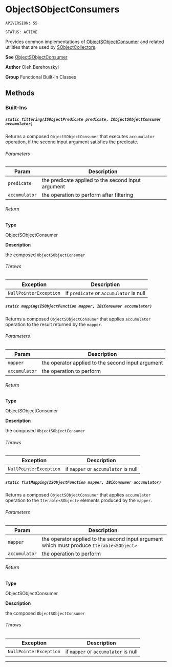 # ObjectSObjectConsumers

`APIVERSION: 55`

`STATUS: ACTIVE`

Provides common implementations of [ObjectSObjectConsumer](/docs/Functional-Abstract-Classes/ObjectSObjectConsumer.md) and related utilities that are used by [SObjectCollectors](/Functional-Built-In-Classes/SObjectCollectors.md).


**See** [ObjectSObjectConsumer](/docs/Functional-Abstract-Classes/ObjectSObjectConsumer.md)


**Author** Oleh Berehovskyi


**Group** Functional Built-In Classes

## Methods
### Built-Ins
##### `static filtering(ISObjectPredicate predicate, IObjectSObjectConsumer accumulator)`

Returns a composed `ObjectSObjectConsumer` that executes `accumulator` operation, if the second input argument satisfies the predicate.

###### Parameters
|Param|Description|
|---|---|
|`predicate`|the predicate applied to the second input argument|
|`accumulator`|the operation to perform after filtering|

###### Return

**Type**

ObjectSObjectConsumer

**Description**

the composed `ObjectSObjectConsumer`

###### Throws
|Exception|Description|
|---|---|
|`NullPointerException`|if `predicate` or `accumulator` is null|

##### `static mapping(ISObjectFunction mapper, IBiConsumer accumulator)`

Returns a composed `ObjectSObjectConsumer` that applies `accumulator` operation to the result returned by the `mapper`.

###### Parameters
|Param|Description|
|---|---|
|`mapper`|the operator applied to the second input argument|
|`accumulator`|the operation to perform|

###### Return

**Type**

ObjectSObjectConsumer

**Description**

the composed `ObjectSObjectConsumer`

###### Throws
|Exception|Description|
|---|---|
|`NullPointerException`|if `mapper` or `accumulator` is null|

##### `static flatMapping(ISObjectFunction mapper, IBiConsumer accumulator)`

Returns a composed `ObjectSObjectConsumer` that applies `accumulator` operation to the `Iterable<SObject>` elements produced by the `mapper`.

###### Parameters
|Param|Description|
|---|---|
|`mapper`|the operator applied to the second input argument which must produce `Iterable<SObject>`|
|`accumulator`|the operation to perform|

###### Return

**Type**

ObjectSObjectConsumer

**Description**

the composed `ObjectSObjectConsumer`

###### Throws
|Exception|Description|
|---|---|
|`NullPointerException`|if `mapper` or `accumulator` is null|

---

